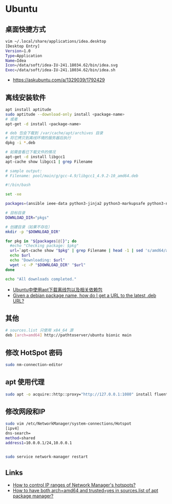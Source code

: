 # Ubuntu

## 桌面快捷方式

```sh
vim ~/.local/share/applications/idea.desktop
[Desktop Entry]
Version=1.0
Type=Application
Name=Idea
Icon=/data/soft/idea-IU-241.18034.62/bin/idea.svg
Exec=/data/soft/idea-IU-241.18034.62/bin/idea.sh
```

- https://askubuntu.com/a/1329039/1792429

## 离线安装软件

```sh
apt install aptitude
sudo aptitude --download-only install <package-name>
# 或者
apt-get -d install <package-name>

# deb 包会下载到 /var/cache/apt/archives 目录
# 将它拷贝到离线环境的服务器后执行
dpkg -i *.deb

# 如需查看已下载文件的情况
apt-get -d install libgcc1
apt-cache show libgcc1 | grep Filename

# sample output:
# Filename: pool/main/g/gcc-4.9/libgcc1_4.9.2-10_amd64.deb

#!/bin/bash

set -xe

packages=(ansible ieee-data python3-jinja2 python3-markupsafe python3-netaddr)

# 目标目录
DOWNLOAD_DIR="pkgs"

# 创建目录（如果不存在）
mkdir -p "$DOWNLOAD_DIR"

for pkg in "${packages[@]}"; do
  #echo "Checking package: $pkg"
  url=`apt-cache show "$pkg" | grep Filename | head -1 | sed 's/amd64/arm64/' | awk -F ': ' '{print "http://archive.kylinos.cn/kylin/KYLIN-ALL/" $2}'`
  echo $url
  echo "Downloading: $url"
  wget -c -P "$DOWNLOAD_DIR" "$url"
done

echo "All downloads completed."
```

- [Ubuntu中使用apt下载离线包以及相关依赖包](https://www.cnblogs.com/guangdelw/p/17412992.html)
- [Given a debian package name, how do I get a URL to the latest .deb URL?](https://unix.stackexchange.com/questions/332739/given-a-debian-package-name-how-do-i-get-a-url-to-the-latest-deb-url)

## 其他

```sh
# sources.list 只使用 x84_64 源
deb [arch=amd64] http://pathtoserver/ubuntu bionic main
```

## 修改 HotSpot 密码

```sh
sudo nm-connection-editor
```

## apt 使用代理

```sh
sudo apt -o acquire::http::proxy="http://127.0.0.1:1080" install fluent-bit
```

## 修改网段和IP

```sh
sudo vim /etc/NetworkManager/system-connections/Hotspot
[ipv4]
dns-search=
method=shared
address1=10.0.0.1/24,10.0.0.1


sudo service network-manager restart
```

## Links

- [How to control IP ranges of Network Manager's hotspots?](https://askubuntu.com/questions/844913/how-to-control-ip-ranges-of-network-managers-hotspots)
- [How to have both arch=amd64 and trusted=yes in sources.list of apt package manager?](https://askubuntu.com/questions/1212851/how-to-have-both-arch-amd64-and-trusted-yes-in-sources-list-of-apt-package-manag)
